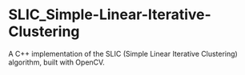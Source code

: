 # SLIC_Simple-Linear-Iterative-Clustering
A C++ implementation of the SLIC (Simple Linear Iterative Clustering) algorithm, built with OpenCV.
